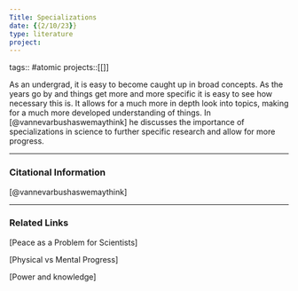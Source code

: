 ```yaml
---
Title: Specializations
date: {{2/10/23}}
type: literature
project:
---
```

tags:: #atomic 
projects::[[]]

As an undergrad, it is easy to become caught up in broad concepts. As the years go by and things get more and more specific it is easy to see how necessary this is. It allows for a much more in depth look into topics, making for a much more developed understanding of things. In [@vannevarbushaswemaythink] he discusses the importance of specializations in science to further specific research and allow for more progress.

---
### Citational Information

[@vannevarbushaswemaythink]

---

### Related Links


[Peace as a Problem for Scientists]

[Physical vs Mental Progress]

[Power and knowledge]